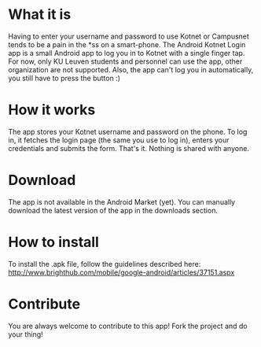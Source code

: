What it is
==========

Having to enter your username and password to use Kotnet or Campusnet tends to be a pain in the *ss on a smart-phone. The Android Kotnet Login app is a small Android app to log you in to Kotnet with a single finger tap. For now, only KU Leuven students and personnel can use the app, other organization are not supported. Also, the app can't log you in automatically, you still have to press the button :)

How it works
============

The app stores your Kotnet username and password on the phone. To log in, it fetches the login page (the same you use to log in), enters your credentials and submits the form. That's it. Nothing is shared with anyone.

Download
========

The app is not available in the Android Market (yet). You can manually download the latest version of the app in the downloads section.

How to install
==============

To install the .apk file, follow the guidelines described here: http://www.brighthub.com/mobile/google-android/articles/37151.aspx

Contribute
==========

You are always welcome to contribute to this app! Fork the project and do your thing!
